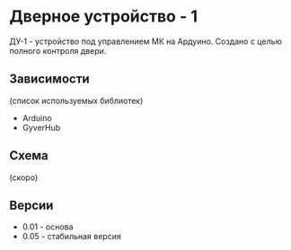 # Дверное устройство - 1
ДУ-1 - устройство под управлением МК на Ардуино. Создано с целью полного контроля двери.
## Зависимости
(список используемых библиотек)
- Arduino
- GyverHub
## Схема
(скоро)
## Версии
- 0.01 - основа
- 0.05 - стабильная версия
